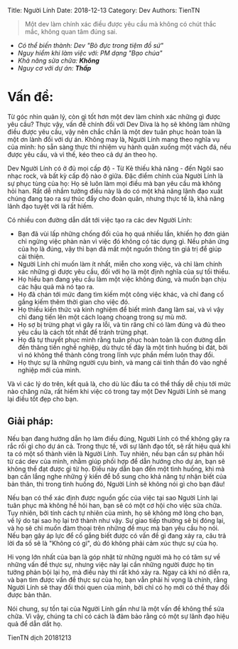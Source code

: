 Title: Người Lính
Date: 2018-12-13
Category: Dev
Authors: TienTN

> Một dev làm chính xác điều được yêu cầu mà không có chút thắc mắc, không quan tâm đúng sai.

* _Có thể biến thành: Dev "Bò đực trong tiệm đồ sứ"_
* _Nguy hiểm khi làm việc với: PM dạng "Bạo chúa"_
* _Khả năng sửa chữa: **Không**_
* _Nguy cơ với dự án: **Thấp**_

# Vấn đề:

Từ góc nhìn quản lý, còn gì tốt hơn một dev làm chính xác những gì được yêu cầu? Thực vậy, vấn đề chính đối với Dev Diva là họ sẽ không làm những điều được yêu cầu, vậy nên chắc chắn là một dev tuân phục hoàn toàn là một ơn lành đối với dự án. Không may là, Người Lính mang theo nghĩa vụ của mình: họ sẵn sàng thực thi nhiệm vụ hành quân xuống một vách đá, nếu được yêu cầu, và vì thế, kéo theo cả dự án theo họ.

Dev Người Lính có ở đủ mọi cấp độ - Từ Kẻ thiếu khả năng - đến Ngôi sao nhạc rock, và bất kỳ cấp độ nào ở giữa. Đặc điểm chính của Người Lính là sự phục tùng của họ: Họ sẽ luôn làm mọi điều mà bạn yêu cầu mà không hỏi han. Rất dễ nhầm tưởng điều này là do có một khả năng lãnh đạo xuất chúng đang tạo ra sự thúc đẩy cho đoàn quân, nhưng thực tế là, khả năng lãnh đạo tuyệt vời là rất hiếm.

Có nhiều con đường dẫn dắt tới việc tạo ra các dev Người Lính:

* Bạn đã vùi lấp những chống đối của họ quá nhiều lần, khiến họ đơn giản chỉ ngừng việc phàn nàn vì việc đó không có tác dụng gì. Nếu phản ứng của họ là đúng, vậy thì bạn đã mất một nguồn thông tin giá trị để giúp cải thiện.
* Người Lính chỉ muốn làm ít nhất, miễn cho xong việc, và chỉ làm chính xác những gì được yêu cầu, đối với họ là một định nghĩa của sự tối thiểu.
* Họ hiểu bạn đang yêu cầu làm một việc không đúng, và muốn bạn chịu các hậu quả mà nó tạo ra.
* Họ đã chán tới mức đang tìm kiếm một công việc khác, và chỉ đang cố gắng kiếm thêm thời gian cho việc đó.
* Họ thiếu kiến thức và kinh nghiệm để biết mình đang làm sai, và vì vậy chỉ đang tiến lên một cách loạng choạng trong sự mù mờ.
* Họ sợ bị trừng phạt vì gây ra lỗi, và tin răng chỉ có làm đúng và đủ theo yêu cầu là cách tốt nhất để tránh trừng phạt.
* Họ đã tự thuyết phục mình rằng tuân phục hoàn toàn là con đường dẫn đến thăng tiến nghề nghiệp, dù thực tế đây là một tình huống bi đát, bởi vì nó không thể thành công trong lĩnh vực phần mềm luôn thay đổi.
* Họ thực sự là những người cựu binh, và mang cái tinh thần đó vào nghề nghiệp mới của mình.

Và vì các lý do trên, kết quả là, cho dù lúc đầu ta có thể thấy dễ chịu tới mức nào chăng nữa, rất hiếm khi việc có trong tay một Dev Người Lính sẽ mang lại điều tốt đẹp cho bạn.

## Giải pháp:

Nếu bạn đang hướng dẫn họ làm điều đúng, Người Lính có thể không gây ra rắc rối gì cho dự án cả. Trong thực tế, với sự lãnh đạo tốt, sẽ rất hiệu quả khi ta có một số thành viên là Người Lính. Tuy nhiên, nếu bạn cần sự phản hồi từ các dev của mình, nhằm giúp phối hợp để dẫn hướng cho dự án, bạn sẽ không thể đạt được gì từ họ. Điều này dẫn bạn đến một tình huống, khi mà bạn cần lắng nghe những ý kiến để bổ sung cho khả năng tự nhận biết của bản thân, thì trong tình huống đó, Người Lính sẽ không nói gì cho bạn đâu!

Nếu bạn có thể xác định được nguồn gốc của việc tại sao Người Lính lại tuân phục mà không hề hỏi han, bạn sẽ có một cơ hội cho việc sửa chữa. Tuy nhiên, bởi tính cách tự nhiên của mình, họ sẽ không mở lòng cho bạn, về lý do tại sao họ lại trở thành như vậy. Sự giao tiếp thường sẽ bị đóng lại, và họ sẽ chỉ muốn đàm thoại trên những đề mục mà bạn yêu cầu họ nói. Nếu bạn gây áp lực để cố gắng biết được có vấn đề gì đang xảy ra, câu trả lời đa số sẽ là "Không có gì", dù đó không phải cảm xúc thực sự của họ.

Hi vọng lớn nhất của bạn là góp nhặt từ những người mà họ có tâm sự về những vấn đề thực sự, nhưng việc này lại cần những người được họ tin tưởng phản bội lại họ, mà điều này thì rất khó xảy ra. Ngay cả khi nó diễn ra, và bạn tìm được vấn đề thực sự của họ, bạn vẫn phải hi vọng là chính, rằng Người Lính sẽ thay đổi thói quen của mình, bởi chỉ có họ mới có thể thay đổi được bản thân.

Nói chung, sự tồn tại của Người Lính gần như là một vấn đề không thể sửa chữa. Vì vậy, chúng ta chỉ có cách là đảm bảo rằng có một sự lãnh đạo hiệu quả để dẫn dắt họ.

TienTN dịch 20181213

